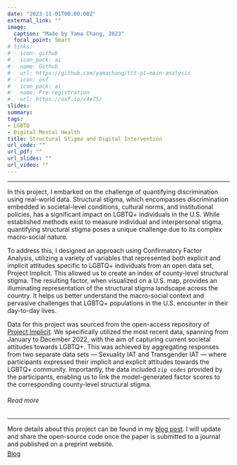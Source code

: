 ```yaml
---
date: "2023-11-01T00:00:00Z"
external_link: ""
image:
  caption: "Made by Yama Chang, 2023"
  focal_point: Smart
# links:
# - icon: github
#   icon_pack: ai
#   name: Github
#   url: https://github.com/yamachang/ttt-p1-main-analysis
# - icon: osf
#   icon_pack: ai
#   name: Pre-registration
#   url: https://osf.io/c4e75/
slides: 
summary: 
tags:
- LGBTQ
- Digital Mental Health
title: Structural Stigma and Digital Intervention
url_code: ""
url_pdf: ""
url_slides: ""
url_video: ""
---
```


<hr>
<p>In this project, I embarked on the challenge of quantifying discrimination using real-world data. Structural stigma, which encompasses discrimination embedded in societal-level conditions, cultural norms, and institutional policies, has a significant impact on LGBTQ+ individuals in the U.S. While established methods exist to measure individual and interpersonal stigma, quantifying structural stigma poses a unique challenge due to its complex macro-social nature.

To address this, I designed an approach using Confirmatory Factor Analysis, utilizing a variety of variables that represented both explicit and implicit attitudes specific to LGBTQ+ individuals from an open data set, Project Implicit. This allowed us to create an index of county-level structural stigma. The resulting factor, when visualized on a U.S. map, provides an illuminating representation of the structural stigma landscape across the country. It helps us better understand the macro-social context and pervasive challenges that LGBTQ+ populations in the U.S. encounter in their day-to-day lives.</p>
                    <p>Data for this project was sourced from the open-access repository of <a href="https://osf.io/y9hiq/">Project Implicit</a>. We specifically utilized the most recent data, spanning from January to December 2022, with the aim of capturing current societal attitudes towards LGBTQ+. This was achieved by aggregating responses from two separate data sets — Sexuality IAT and Transgender IAT — where participants expressed their implicit and explicit attitudes towards the LGBTQ+ community. Importantly, the data included <code>zip codes</code> provided by the participants, enabling us to link the model-generated factor scores to the corresponding county-level structural stigma.</p>
                    <h6>Read more</h6>
                    <hr>
                    <span>More details about this project can be found in my <a
                        href="https://yamachang.github.io/post-project-stigma/">blog post</a>. I will update and share the open-source code once the paper is submitted to a journal and published on a preprint website.</span>
                    <div style="margin-top: 5px;">
                      <a class="btn btn-primary btn text-uppercase js-scroll-trigger"
                        href="https://yamachang.github.io/post-project-stigma/">Blog</a>
                      <!-- a class="btn btn-secondary btn text-uppercase js-scroll-trigger"
                        href="https://github.com/holtzy/the-NB-COMO-Project">Github</a -->
                      <!-- a class="btn btn-secondary btn text-uppercase js-scroll-trigger"
                        href="https://jamanetwork.com/journals/jamapsychiatry/fullarticle/2720421">Paper</a -->
                    </div>
